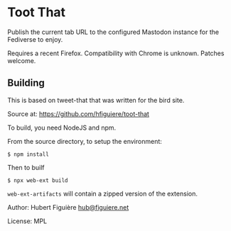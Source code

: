 Toot That
=========

Publish the current tab URL to the configured Mastodon instance for
the Fediverse to enjoy.

Requires a recent Firefox. Compatibility with Chrome is
unknown. Patches welcome.

Building
--------

This is based on tweet-that that was written for the bird site.

Source at:
https://github.com/hfiguiere/toot-that

To build, you need NodeJS and npm.

From the source directory, to setup the environment:

```shell
$ npm install
```

Then to builf
```shell
$ npx web-ext build
```

`web-ext-artifacts` will contain a zipped version of the extension.


Author:
Hubert Figuière <hub@figuiere.net>

License: MPL
